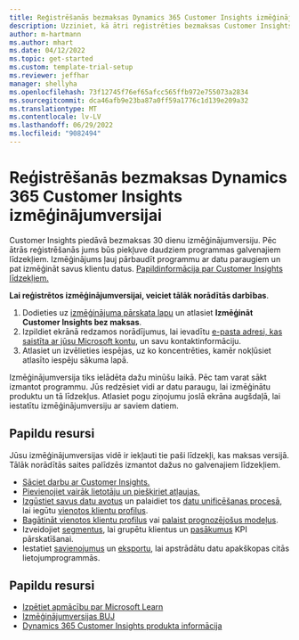```yaml
---
title: Reģistrēšanās bezmaksas Dynamics 365 Customer Insights izmēģinājumversijai
description: Uzziniet, kā ātri reģistrēties bezmaksas Customer Insights izmēģinājumversijai un sākt darbu ar to. Izpētiet programmu un atrodiet papildu mācību resursus.
author: m-hartmann
ms.author: mhart
ms.date: 04/12/2022
ms.topic: get-started
ms.custom: template-trial-setup
ms.reviewer: jeffhar
manager: shellyha
ms.openlocfilehash: 73f12745f76ef65afcc565ffb972e755073a2834
ms.sourcegitcommit: dca46afb9e23ba87a0ff59a1776c1d139e209a32
ms.translationtype: MT
ms.contentlocale: lv-LV
ms.lasthandoff: 06/29/2022
ms.locfileid: "9082494"
---
```

# <a name="sign-up-for-a-free-dynamics-365-customer-insights-trial"></a>Reģistrēšanās bezmaksas Dynamics 365 Customer Insights izmēģinājumversijai

Customer Insights piedāvā bezmaksas 30 dienu izmēģinājumversiju. Pēc ātrās reģistrēšanās jums būs piekļuve daudziem programmas galvenajiem līdzekļiem. Izmēģinājums ļauj pārbaudīt programmu ar datu paraugiem un pat izmēģināt savus klientu datus. [Papildinformācija par Customer Insights līdzekļiem.](overview.md)

**Lai reģistrētos izmēģinājumversijai, veiciet tālāk norādītās darbības**.

1. Dodieties uz [izmēģinājuma pārskata lapu](https://dynamics.microsoft.com/ai/customer-insights/) un atlasiet **Izmēģināt Customer Insights bez maksas**.
1. Izpildiet ekrānā redzamos norādījumus, lai ievadītu [e-pasta adresi, kas saistīta ar jūsu Microsoft kontu](https://support.microsoft.com/windows/what-is-a-microsoft-account-4a7c48e9-ff5a-e9c6-5a5c-1a57d66c3bfa), un savu kontaktinformāciju.
1. Atlasiet un izvēlieties iespējas, uz ko koncentrēties, kamēr nokļūsiet atlasīto iespēju sākuma lapā.

Izmēģinājumversija tiks ielādēta dažu minūšu laikā. Pēc tam varat sākt izmantot programmu. Jūs redzēsiet vidi ar datu paraugu, lai izmēģinātu produktu un tā līdzekļus. Atlasiet pogu ziņojumu joslā ekrāna augšdaļā, lai iestatītu izmēģinājumversiju ar saviem datiem.

## <a name="what-to-try"></a>Papildu resursi

Jūsu izmēģinājumversijas vidē ir iekļauti tie paši līdzekļi, kas maksas versijā. Tālāk norādītās saites palīdzēs izmantot dažus no galvenajiem līdzekļiem.

- [Sāciet darbu ar Customer Insights.](get-started.md)
- [Pievienojiet vairāk lietotāju un piešķiriet atļaujas.](permissions.md)
- [Izgūstiet savus datu avotus](data-sources.md) un palaidiet tos [datu unificēšanas procesā](data-unification.md), lai iegūtu [vienotos klientu profilus](customer-profiles.md).
- [Bagātināt vienotos klientu profilus](enrichment-hub.md) vai [palaist prognozējošus modeļus](predictions-overview.md).
- Izveidojiet [segmentus](segments.md), lai grupētu klientus un [pasākumus](measures.md) KPI pārskatīšanai.
- Iestatiet [savienojumus](connections.md) un [eksportu](export-destinations.md), lai apstrādātu datu apakškopas citās lietojumprogrammās.

## <a name="additional-resources"></a>Papildu resursi

- [Izpētiet apmācību par Microsoft Learn](/learn/browse/?filter-products=dynamics-dynamics-cust-insights)
- [Izmēģinājumversijas BUJ](trial-faq.md)
- [Dynamics 365 Customer Insights produkta informācija](https://dynamics.microsoft.com/ai/customer-insights/)
